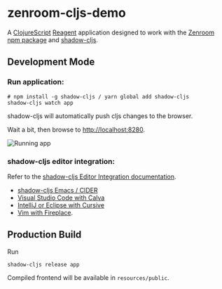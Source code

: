 # zenroom-cljs-demo

A [ClojureScript](https://clojurescript.org/) [Reagent](reagent-project.github.io/) application designed to work with the [Zenroom](https://zenroom.org/) [npm package](https://www.npmjs.com/package/zenroom) and [shadow-cljs](https://shadow-cljs.org/).

## Development Mode

### Run application:

```shell
# npm install -g shadow-cljs / yarn global add shadow-cljs
shadow-cljs watch app
```

shadow-cljs will automatically push cljs changes to the browser.

Wait a bit, then browse to [http://localhost:8280](http://localhost:8280).

![Running app](resources/images/example.gif)

### shadow-cljs editor integration:

Refer to the [shadow-cljs Editor Integration documentation](https://shadow-cljs.github.io/docs/UsersGuide.html#_editor_integration).

- [shadow-cljs Emacs / CIDER](https://shadow-cljs.github.io/docs/UsersGuide.html#cider)
- [Visual Studio Code with Calva](https://github.com/BetterThanTomorrow/calva/blob/master/docs/readthedocs/source/jack-in-guide.md)
- [IntelliJ or Eclipse with Cursive](https://cursive-ide.com/) 
- [Vim with Fireplace](https://github.com/tpope/vim-fireplace).

## Production Build

Run

```shell
shadow-cljs release app
```

Compiled frontend will be available in `resources/public`.
